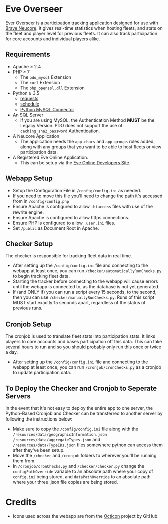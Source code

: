 # Eve Overseer

Ever Overseer is a participation tracking application designed for use with [Brave Neucore](https://github.com/bravecollective/brvneucore). It gives real-time statistics when hosting fleets, and stats on the fleet and player level for previous fleets. It can also track participation for core accounts and individual players alike. 

## Requirements
* Apache ≥ 2.4
* PHP ≥ 7
  * The `pdo_mysql` Extension
  * The `curl` Extension
  * The `php_openssl.dll` Extension
* Python ≥ 3.5
  * [requests](https://pypi.org/project/requests/)
  * [schedule](https://pypi.org/project/schedule/)
  * [Python MySQL Connector](https://dev.mysql.com/downloads/connector/python/)
* An SQL Server
  * If you are using MySQL, the Authentication Method **MUST** be the Legacy Version. PDO does not support the use of `caching_sha2_password` Authentication. 
* A Neucore Application
  * The application needs the `app-chars` and `app-groups` roles added, along with any groups that you want to be able to host fleets or view participation data.
* A Registered Eve Online Application. 
  * This can be setup via the [Eve Online Developers Site](https://developers.eveonline.com/).

## Webapp Setup
* Setup the Configuration File in `/config/config.ini` as needed.
 * If you need to move this file you'll need to change the path it's accessed from in `/config/config.php`
* Ensure Apache is configured to allow `.htaccess` files with use of the rewrite engine.
* Ensure Apache is configured to allow https connections.
* Ensure PHP is configured to allow `.user.ini` files. 
* Set `/public` as Document Root in Apache.

## Checker Setup
The checker is responsible for tracking fleet data in real time. 
* After setting up the `/config/config.ini` file and connecting to the webapp at least once, you can run `/checker/automaticallyRunChecks.py` to begin tracking fleet data. 
 * Starting the tracker before connecting to the webapp will cause errors until the webapp is connected to, as the database is not yet generated. 
 * If (and ONLY if) you can run a script every 15 seconds, to the second, then you can use `/checker/manuallyRunChecks.py`. Runs of this script MUST start exactly 15 seconds apart, regardless of the status of previous runs. 

## Cronjob Setup
The cronjob is used to translate fleet stats into participation stats. It links players to core accounts and bases participation off this data. This can take several hours to run and so you should probably only run this once or twice a day. 
* After setting up the `/config/config.ini` file and connecting to the webapp at least once, you can run `/cronjob/cronChecks.py` as a cronjob to update participation data. 

## To Deploy the Checker and Cronjob to Seperate Servers
In the event that it's not easy to deploy the entire app to one server, the Python-Based Cronjob and Checker can be transferred to another server by following the instructions below:
* Make sure to copy the `/config/config.ini` file along with the `/resources/data/geographicInformation.json` `/resources/data/aggregateTypes.json` and `/resources/data/TypeIDs.json` files somewhere python can access them after they've been setup.
* Move the `/checker` and `/cronjob` folders to wherever you'll be running them from.
* In `/cronjob/cronChecks.py` and `/checker/checker.py` change  the `configPathOverride` variable to an absolute path where your copy of `config.ini` being stored, and `dataPathOverride` to an absolute path where your three .json file copies are being stored.

# Credits
* Icons used across the webapp are from the [Octicon](https://github.com/primer/octicons/) project by GitHub.